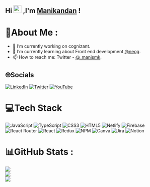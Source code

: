 
## Hi <img src="https://c.tenor.com/Wx9IEmZZXSoAAAAi/hi.gif" width="25"> ,I'm [Manikandan](https://manikandan.netlify.app/) !


# 💫About Me :
- 🔭 I’m currently working on cognizant.
- 🌱 I’m currently learning about Front end development [@neog](https://neog.camp/).
- 📫 How to reach me: Twitter - [@_manismk](https://twitter.com/_manismk).



## 🌐Socials
[![LinkedIn](https://img.shields.io/badge/LinkedIn-%230077B5.svg?logo=linkedin&logoColor=white)](https://linkedin.com/in/manismk) [![Twitter](https://img.shields.io/badge/Twitter-%231DA1F2.svg?logo=Twitter&logoColor=white)](https://twitter.com/_manismk) [![YouTube](https://img.shields.io/badge/YouTube-%23FF0000.svg?logo=YouTube&logoColor=white)](https://youtube.com/c/ManikandanSMK) 

# 💻Tech Stack
![JavaScript](https://img.shields.io/badge/javascript-%23323330.svg?style=plastic&logo=javascript&logoColor=%23F7DF1E) ![TypeScript](https://img.shields.io/badge/typescript-%23007ACC.svg?style=plastic&logo=typescript&logoColor=white) ![CSS3](https://img.shields.io/badge/css3-%231572B6.svg?style=plastic&logo=css3&logoColor=white) ![HTML5](https://img.shields.io/badge/html5-%23E34F26.svg?style=plastic&logo=html5&logoColor=white) ![Netlify](https://img.shields.io/badge/netlify-%23000000.svg?style=plastic&logo=netlify&logoColor=#00C7B7) ![Firebase](https://img.shields.io/badge/firebase-%23039BE5.svg?style=plastic&logo=firebase) ![React Router](https://img.shields.io/badge/React_Router-CA4245?style=plastic&logo=react-router&logoColor=white) ![React](https://img.shields.io/badge/react-%2320232a.svg?style=plastic&logo=react&logoColor=%2361DAFB) ![Redux](https://img.shields.io/badge/redux-%23593d88.svg?style=plastic&logo=redux&logoColor=white) ![NPM](https://img.shields.io/badge/NPM-%23000000.svg?style=plastic&logo=npm&logoColor=white) ![Canva](https://img.shields.io/badge/Canva-%2300C4CC.svg?style=plastic&logo=Canva&logoColor=white) ![Jira](https://img.shields.io/badge/jira-%230A0FFF.svg?style=plastic&logo=jira&logoColor=white) ![Notion](https://img.shields.io/badge/Notion-%23000000.svg?style=plastic&logo=notion&logoColor=white)
# 📊GitHub Stats :
![](https://github-readme-stats.vercel.app/api?username=manismk&theme=yeblu&hide_border=false&include_all_commits=false&count_private=false)<br/>
![](https://github-readme-streak-stats.herokuapp.com/?user=manismk&theme=yeblu&hide_border=false)<br/>
![](https://github-readme-stats.vercel.app/api/top-langs/?username=manismk&theme=yeblu&hide_border=false&include_all_commits=false&count_private=false&layout=compact)
